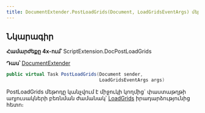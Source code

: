 ```yaml
---
title: DocumentExtender.PostLoadGrids(Document, LoadGridsEventArgs) մեթոդ
---
```


## Նկարագիր

**Համարժեքը 4x-ում՝** ScriptExtension.DocPostLoadGrids

**Դաս՝** [DocumentExtender](../document_extender.md)

```c#
public virtual Task PostLoadGrids(Document sender, 
                                  LoadGridsEventArgs args)
```

PostLoadGrids մեթոդը կանչվում է միջուկի կողմից` փաստաթղթի աղյուսակների բեռնման ժամանակ՝ [LoadGrids](https://armsoft.github.io/as4x-docs/HTM/ProgrGuide/ScriptProcs/LoadGrid.html) իրադարձությունից հետո։

